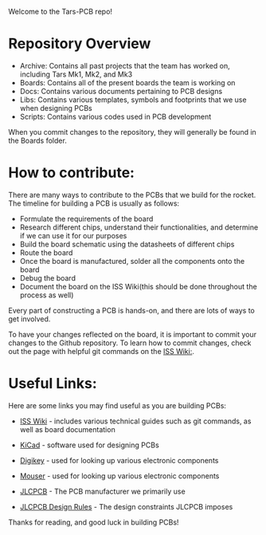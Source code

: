 
Welcome to the Tars-PCB repo! 

# Repository Overview

* Archive: Contains all past projects that the team has worked on, including Tars Mk1, Mk2, and Mk3
* Boards: Contains all of the present boards the team is working on
* Docs: Contains various documents pertaining to PCB designs
* Libs: Contains various templates, symbols and footprints that we use when designing PCBs
* Scripts: Contains various codes used in PCB development

When you commit changes to the repository, they will generally be found in the Boards folder. 

# How to contribute:
There are many ways to contribute to the PCBs that we build for the rocket. The timeline for building a PCB is usually as follows: 

* Formulate the requirements of the board
* Research different chips, understand their functionalities, and determine if we can use it for our purposes
* Build the board schematic using the datasheets of different chips 
* Route the board 
* Once the board is manufactured, solder all the components onto the board
* Debug the board 
* Document the board on the ISS Wiki(this should be done throughout the process as well) 

Every part of constructing a PCB is hands-on, and there are lots of ways to get involved. 

To have your changes reflected on the board, it is important to commit your changes to the Github repository. To learn how to commit changes, check out the page with helpful git commands on the [ISS Wiki:](https://wiki.illinois.edu/wiki/pages/viewpage.action?pageId=779063487). 


# Useful Links:
Here are some links you may find useful as you are building PCBs: 

* [ISS Wiki](https://wiki.illinois.edu/wiki/display/ILSPACESOC/Illinois+Space+Society) - includes various technical guides such as git commands, as well as board documentation 

* [KiCad](https://www.kicad.org/) - software used for designing PCBs 

* [Digikey](https://www.digikey.com/) - used for looking up various electronic components

* [Mouser](https://www.mouser.com/) - used for looking up various electronic components

* [JLCPCB](https://jlcpcb.com) - The PCB manufacturer we primarily use

* [JLCPCB Design Rules](https://jlcpcb.com/capabilities/Capabilities) - The design constraints JLCPCB imposes

Thanks for reading, and good luck in building PCBs! 






